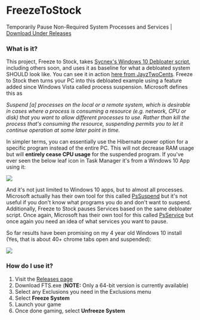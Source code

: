 # FreezeToStock
Temporarily Pause Non-Required System Processes and Services  | [Download Under Releases](https://github.com/rcmaehl/FreezeToStock/releases)

### What is it?
This project, Freeze to Stock, takes [Sycnex's Windows 10 Debloater script](https://github.com/Sycnex/Windows10Debloater), including others soon, and uses it as baseline for what a debloated system SHOULD look like. You can see it in action [here from JayzTwoCents](https://youtu.be/DcDgV-1zDKs?t=859). Freeze to Stock then turns your PC into this debloated example using a feature added since Windows Vista called process suspension. Microsoft defines this as

*Suspend [a] processes on the local or a remote system, which is desirable in cases where a process is consuming a resource (e.g. network, CPU or disk) that you want to allow different processes to use. Rather than kill the process that's consuming the resource, suspending permits you to let it continue operation at some later point in time.*

In simpler terms, you can essentially use the Hibernate power option for a specific program instead of the entire PC. This will not decrease RAM usage but will **entirely cease CPU usage** for the suspended program. If you've ever seen the below leaf icon in Task Manager it's from a Windows 10 App using it:

![](https://i.imgur.com/cw3oN1y.png)

And it's not just limited to Windows 10 apps, but to almost all processes. Microsoft actually has their own tool for this called [PsSuspend](https://docs.microsoft.com/en-us/sysinternals/downloads/pssuspend) but it's not useful if you don't know what programs you do and don't want to suspend. Additionally, Freeze to Stock pauses Services based on the same debloater script. Once again, Microsoft has their own tool for this called [PsService](https://docs.microsoft.com/en-us/sysinternals/downloads/psservice) but once again you need an idea of what services you want to pause.

So far results have been promising on my 4 year old Windows 10 install (Yes, that is about 40+ chrome tabs open and suspended):

![](https://i.imgur.com/LilskjJ.png)

### How do I use it?

1. Visit the [Releases page](https://github.com/rcmaehl/FreezeToStock/releases)
2. Download FTS.exe (**NOTE:** Only a 64-bit version is currently available)
3. Select any Exclusions you need in the Exclusions menu
4. Select **Freeze System**
5. Launch your game
6. Once done gaming, select **Unfreeze System**
